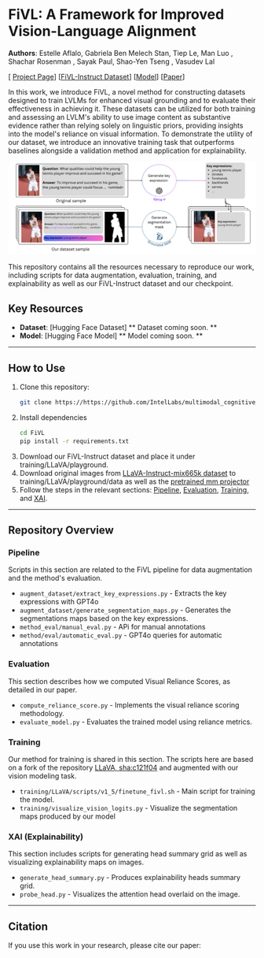 # FiVL: A Framework for Improved Vision-Language Alignment

**Authors**: Estelle Aflalo, Gabriela Ben Melech Stan, Tiep Le, Man Luo , Shachar Rosenman , Sayak Paul, Shao-Yen Tseng , Vasudev Lal 

[ [Project Page](https://intellabs.github.io/multimodal_cognitive_ai/FiVL)]  [[FiVL-Instruct Dataset](https://huggingface.co/Intel/fivl-instruct)] [[Model](https://huggingface.co/Intel/fivl-vm)] [[Paper](arxiv)]

In this work, we introduce FiVL, a novel method for constructing datasets designed to train LVLMs for enhanced visual grounding and to evaluate their effectiveness in achieving it. These datasets can be utilized for both training and assessing an LVLM's ability to use image content as substantive evidence rather than relying solely on linguistic priors, providing insights into the model's reliance on visual information. 
To demonstrate the utility of our dataset, we introduce an innovative training task that outperforms baselines alongside a validation method and application for explainability.

![](pipeline_overview.png)  


 This repository contains all the resources necessary to reproduce our work, including scripts for data augmentation, evaluation, training, and explainability as well as our FiVL-Instruct dataset and our checkpoint.

## Key Resources  
<!--
- **Dataset**: [Hugging Face Dataset](<https://huggingface.co/Intel/fivl-instruct>)  
- **Model**: [Hugging Face Model](<https://huggingface.co/Intel/fivl-vm>)  
-->
- **Dataset**: [Hugging Face Dataset] ** Dataset coming soon. **
- **Model**: [Hugging Face Model] ** Model coming soon. **

---

## How to Use  
1. Clone this repository:  
   ```bash
   git clone https://https://github.com/IntelLabs/multimodal_cognitive_ai.git
2. Install dependencies 
    ```bash
    cd FiVL
    pip install -r requirements.txt
3. Download our FiVL-Instruct dataset and place it under training/LLaVA/playground. 
4. Download original images from [LLaVA-Instruct-mix665k dataset](https://huggingface.co/datasets/liuhaotian/LLaVA-Instruct-150K/blob/main/llava_v1_5_mix665k.json) to training/LLaVA/playground/data as well as the [pretrained mm projector](https://github.com/haotian-liu/LLaVA/blob/main/docs/MODEL_ZOO.md)
4. Follow the steps in the relevant sections:  [Pipeline](#pipeline), [Evaluation](#evaluation), [Training](#training), and [XAI](#xai).

---

## Repository Overview  

### Pipeline  
Scripts in this section are related to the FiVL pipeline for data augmentation and the method's evaluation. 
- `augment_dataset/extract_key_expressions.py` - Extracts the key expressions with GPT4o  
- `augment_dataset/generate_segmentation_maps.py` - Generates the segmentations maps based on the key expressions. 
- `method_eval/manual_eval.py` - APi for manual annotations  
- `method/eval/automatic_eval.py` - GPT4o queries for automatic annotations

### Evaluation  
This section describes how we computed Visual Reliance Scores, as detailed in our paper.  
- `compute_reliance_score.py` - Implements the visual reliance scoring methodology.  
- `evaluate_model.py` - Evaluates the trained model using reliance metrics.  

### Training  
Our method for training is shared in this section. The scripts here are based on a fork of the repository [LLaVA, sha:c121f04](<https://github.com/haotian-liu/LLaVA/>) and augmented with our vision modeling task.  
- `training/LLaVA/scripts/v1_5/finetune_fivl.sh` - Main script for training the model. 
- `training/visualize_vision_logits.py` - Visualize the segmentation maps produced by our model

### XAI (Explainability)  
This section includes scripts for generating head summary grid as well as visualizing explainability maps on images. 
- `generate_head_summary.py` - Produces explainability heads summary grid. 
- `probe_head.py` - Visualizes the attention head overlaid on the image. 



---

## Citation 
If you use this work in your research, please cite our paper:
